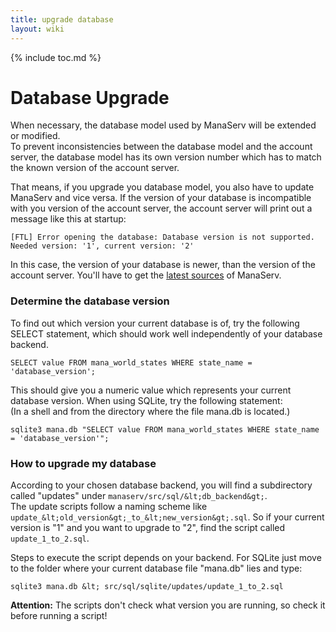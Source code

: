 ```yaml
---
title: upgrade database
layout: wiki
---
```

{% include toc.md %}
#  Database Upgrade

When necessary, the database model used by ManaServ will be extended or modified. <br />
To prevent inconsistencies between the database model and the account server, the database model has its own version number which has to match the known version of the account server.

That means, if you upgrade you database model, you also have to update ManaServ and vice versa. If the version of your database is incompatible with you version of the account server, the account server will print out a message like this at startup:

    [FTL] Error opening the database: Database version is not supported. Needed version: '1', current version: '2'

In this case, the version of your database is newer, than the version of the account server. You'll have to get the [latest sources](http://www.manasource.org/downloads.html) of ManaServ.

###  Determine the database version

To find out which version your current database is of, try the following SELECT statement, which should work well independently of your database backend.

    SELECT value FROM mana_world_states WHERE state_name = 'database_version';

This should give you a numeric value which represents your current database version. When using SQLite, try the following statement:
<br /> (In a shell and from the directory where the file mana.db is located.)

    sqlite3 mana.db "SELECT value FROM mana_world_states WHERE state_name = 'database_version'";

###  How to upgrade my database

According to your chosen database backend, you will find a subdirectory called "updates" under `manaserv/src/sql/&lt;db_backend&gt;`. <br />
The update scripts follow a naming scheme like `update_&lt;old_version&gt;_to_&lt;new_version&gt;.sql`. So if your current version is "1" and you want to upgrade to "2", find the script called `update_1_to_2.sql`.

Steps to execute the script depends on your backend. For SQLite just move to the folder where your current database file "mana.db" lies and type:

    sqlite3 mana.db &lt; src/sql/sqlite/updates/update_1_to_2.sql

**Attention:** The scripts don't check what version you are running, so check it before running a script!
